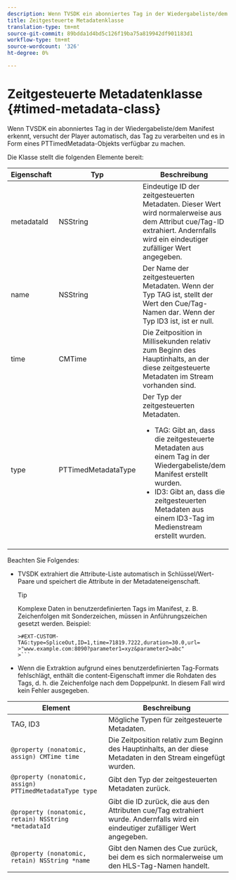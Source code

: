 ```yaml
---
description: Wenn TVSDK ein abonniertes Tag in der Wiedergabeliste/dem Manifest erkennt, versucht der Player automatisch, das Tag zu verarbeiten und es in Form eines PTTimedMetadata-Objekts verfügbar zu machen.
title: Zeitgesteuerte Metadatenklasse
translation-type: tm+mt
source-git-commit: 89bdda1d4bd5c126f19ba75a819942df901183d1
workflow-type: tm+mt
source-wordcount: '326'
ht-degree: 0%

---
```



# Zeitgesteuerte Metadatenklasse {#timed-metadata-class}

Wenn TVSDK ein abonniertes Tag in der Wiedergabeliste/dem Manifest erkennt, versucht der Player automatisch, das Tag zu verarbeiten und es in Form eines PTTimedMetadata-Objekts verfügbar zu machen.

Die Klasse stellt die folgenden Elemente bereit:

<table id="table_FFC56AC5B1E04DA99C9309C0223ABA90"> 
 <thead> 
  <tr> 
   <th colname="col1" class="entry"><b>Eigenschaft</b></th> 
   <th colname="col02" class="entry"><b>Typ</b> </th> 
   <th colname="col2" class="entry"><b>Beschreibung</b></th> 
  </tr>
 </thead>
 <tbody> 
  <tr> 
   <td colname="col1"> <span class="codeph"> metadataId</span> </td> 
   <td colname="col02"><span class="codeph"> NSString</span> </td> 
   <td colname="col2"> Eindeutige ID der zeitgesteuerten Metadaten. Dieser Wert wird normalerweise aus dem Attribut cue/Tag-ID extrahiert. Andernfalls wird ein eindeutiger zufälliger Wert angegeben. </td> 
  </tr> 
  <tr> 
   <td colname="col1"><span class="codeph"> name</span> </td> 
   <td colname="col02"><span class="codeph"> NSString</span></td> 
   <td colname="col2"> Der Name der zeitgesteuerten Metadaten. Wenn der Typ <span class="codeph"> TAG</span> ist, stellt der Wert den Cue/Tag-Namen dar. Wenn der Typ <span class="codeph"> ID3</span> ist, ist er null. </td> 
  </tr> 
  <tr> 
   <td colname="col1"><span class="codeph"> time</span> </td> 
   <td colname="col02"><span class="codeph"> CMTime</span></td> 
   <td colname="col2"> Die Zeitposition in Millisekunden relativ zum Beginn des Hauptinhalts, an der diese zeitgesteuerte Metadaten im Stream vorhanden sind. </td> 
  </tr> 
  <tr> 
   <td colname="col1"><span class="codeph"> type</span> </td> 
   <td colname="col02"> <span class="codeph"> PTTimedMetadataType</span></td> 
   <td colname="col2">Der Typ der zeitgesteuerten Metadaten. 
    <ul id="ul_70FBFB33E9F846D8B38592560CCE9560"> 
     <li id="li_739D30561BFB4D9B97DF212E4880BA2C">TAG: Gibt an, dass die zeitgesteuerte Metadaten aus einem Tag in der Wiedergabeliste/dem Manifest erstellt wurden. </li> 
     <li id="li_E785E1DEF1CC4D9DBE7764E5D05EFAFC">ID3: Gibt an, dass die zeitgesteuerten Metadaten aus einem ID3-Tag im Medienstream erstellt wurden. </li> 
    </ul> </td> 
  </tr> 
 </tbody> 
</table>

<!--<a id="section_737CC47997F74F80A3C5C6171ADE120E"></a>-->

Beachten Sie Folgendes:

* TVSDK extrahiert die Attribute-Liste automatisch in Schlüssel/Wert-Paare und speichert die Attribute in der Metadateneigenschaft.

   >[!TIP]
   >
   >Komplexe Daten in benutzerdefinierten Tags im Manifest, z. B. Zeichenfolgen mit Sonderzeichen, müssen in Anführungszeichen gesetzt werden. Beispiel:
   >
   >
   ```
   >#EXT-CUSTOM-TAG:type=SpliceOut,ID=1,time=71819.7222,duration=30.0,url=
   >"www.example.com:8090?parameter1=xyz&parameter2=abc"
   >```

* Wenn die Extraktion aufgrund eines benutzerdefinierten Tag-Formats fehlschlägt, enthält die content-Eigenschaft immer die Rohdaten des Tags, d. h. die Zeichenfolge nach dem Doppelpunkt. In diesem Fall wird kein Fehler ausgegeben.

| **Element** | **Beschreibung** |
|---|---|
| TAG, ID3 | Mögliche Typen für zeitgesteuerte Metadaten. |
| `@property (nonatomic, assign) CMTime time` | Die Zeitposition relativ zum Beginn des Hauptinhalts, an der diese Metadaten in den Stream eingefügt wurden. |
| `@property (nonatomic, assign) PTTimedMetadataType type` | Gibt den Typ der zeitgesteuerten Metadaten zurück. |
| `@property (nonatomic, retain) NSString *metadataId` | Gibt die ID zurück, die aus den Attributen cue/Tag extrahiert wurde. Andernfalls wird ein eindeutiger zufälliger Wert angegeben. |
| `@property (nonatomic, retain) NSString *name` | Gibt den Namen des Cue zurück, bei dem es sich normalerweise um den HLS-Tag-Namen handelt. |